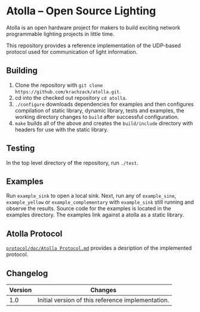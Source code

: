 # Atolla – Open Source Lighting
Atolla is an open hardware project for makers to build exciting network programmable lighting projects in little time.

This repository provides a reference implementation of the UDP-based protocol used for communication of light information.

## Building
1. Clone the repository with `git clone https://github.com/krachzack/atolla.git`.
2. cd into the checked out repository `cd atolla`.
3. `./configure` downloads dependencies for examples and then configures compilation of static library, dynamic library, tests and examples, the working directory changes to `build` after successful configuration.
4. `make` builds all of the above and creates the `build/include` directory with headers for use with the static library.

## Testing
In the top level directory of the repository, run `./test`.

## Examples
Run `example_sink` to open a local sink. Next, run any of `example_sine`, `example_yellow` or `example_complementary`
with `example_sink` still running and observe the results. Source code for the examples is located in the examples
directory. The examples link against a atolla as a static library.

## Atolla Protocol
[`protocol/doc/Atolla Protocol.md`](https://github.com/krachzack/atolla/blob/develop/protocol/doc/Atolla%20Protocol.md) provides a desription of the implemented
protocol.

## Changelog
| Version      | Changes                          |
|--------------|----------------------------------|
| 1.0          | Initial version of this reference implementation. |
